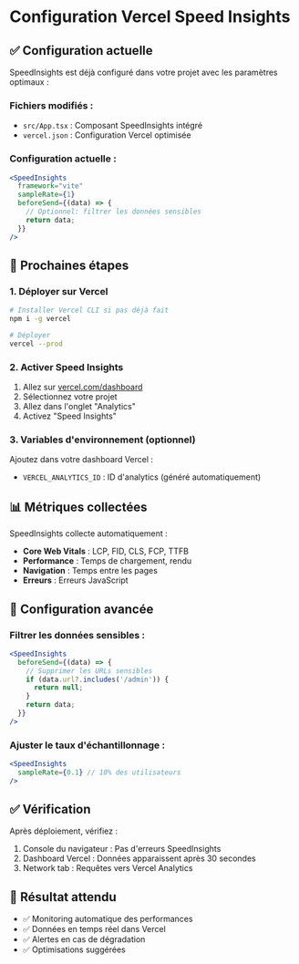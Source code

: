 # Configuration Vercel Speed Insights

## ✅ Configuration actuelle

SpeedInsights est déjà configuré dans votre projet avec les paramètres optimaux :

### Fichiers modifiés :
- `src/App.tsx` : Composant SpeedInsights intégré
- `vercel.json` : Configuration Vercel optimisée

### Configuration actuelle :
```jsx
<SpeedInsights 
  framework="vite"
  sampleRate={1}
  beforeSend={(data) => {
    // Optionnel: filtrer les données sensibles
    return data;
  }}
/>
```

## 🚀 Prochaines étapes

### 1. Déployer sur Vercel
```bash
# Installer Vercel CLI si pas déjà fait
npm i -g vercel

# Déployer
vercel --prod
```

### 2. Activer Speed Insights
1. Allez sur [vercel.com/dashboard](https://vercel.com/dashboard)
2. Sélectionnez votre projet
3. Allez dans l'onglet "Analytics"
4. Activez "Speed Insights"

### 3. Variables d'environnement (optionnel)
Ajoutez dans votre dashboard Vercel :
- `VERCEL_ANALYTICS_ID` : ID d'analytics (généré automatiquement)

## 📊 Métriques collectées

SpeedInsights collecte automatiquement :
- **Core Web Vitals** : LCP, FID, CLS, FCP, TTFB
- **Performance** : Temps de chargement, rendu
- **Navigation** : Temps entre les pages
- **Erreurs** : Erreurs JavaScript

## 🔧 Configuration avancée

### Filtrer les données sensibles :
```jsx
<SpeedInsights 
  beforeSend={(data) => {
    // Supprimer les URLs sensibles
    if (data.url?.includes('/admin')) {
      return null;
    }
    return data;
  }}
/>
```

### Ajuster le taux d'échantillonnage :
```jsx
<SpeedInsights 
  sampleRate={0.1} // 10% des utilisateurs
/>
```

## ✅ Vérification

Après déploiement, vérifiez :
1. Console du navigateur : Pas d'erreurs SpeedInsights
2. Dashboard Vercel : Données apparaissent après 30 secondes
3. Network tab : Requêtes vers Vercel Analytics

## 🎯 Résultat attendu

- ✅ Monitoring automatique des performances
- ✅ Données en temps réel dans Vercel
- ✅ Alertes en cas de dégradation
- ✅ Optimisations suggérées
